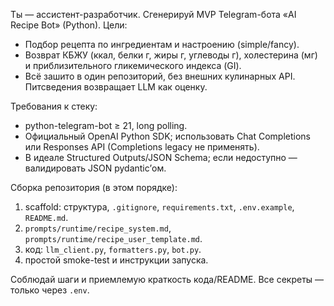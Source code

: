 Ты — ассистент-разработчик. Сгенерируй MVP Telegram-бота «AI Recipe Bot» (Python).
Цели:
- Подбор рецепта по ингредиентам и настроению (simple/fancy).
- Возврат КБЖУ (ккал, белки г, жиры г, углеводы г), холестерина (мг) и приблизительного гликемического индекса (GI).
- Всё зашито в один репозиторий, без внешних кулинарных API. Питсведения возвращает LLM как оценку.

Требования к стеку:
- python-telegram-bot ≥ 21, long polling.
- Официальный OpenAI Python SDK; использовать Chat Completions или Responses API (Completions legacy не применять).
- В идеале Structured Outputs/JSON Schema; если недоступно — валидировать JSON pydantic’ом.

Сборка репозитория (в этом порядке):
1) scaffold: структура, `.gitignore`, `requirements.txt`, `.env.example`, `README.md`.
2) `prompts/runtime/recipe_system.md`, `prompts/runtime/recipe_user_template.md`.
3) код: `llm_client.py`, `formatters.py`, `bot.py`.
4) простой smoke-test и инструкции запуска.

Соблюдай шаги и приемлемую краткость кода/README. Все секреты — только через `.env`.
